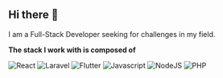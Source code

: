 ## Hi there 👋

I am a Full-Stack Developer seeking for challenges in my field.

**The stack I work with is composed of**

<div display="flex">
  <img src="https://img.shields.io/badge/react-%2320232a.svg?style=for-the-badge&logo=react&logoColor=%2361DAFB" alt="React"/>
  <img src="https://img.shields.io/badge/laravel-%23F05340.svg?style=for-the-badge&logo=laravel&logoColor=white" alt="Laravel"/>
  <img src="https://img.shields.io/badge/flutter-%230553B1.svg?style=for-the-badge&logo=flutter&logoColor=white" alt="Flutter"/>
  <img src="https://img.shields.io/badge/javascript-%23f7df1e.svg?style=for-the-badge&logo=javascript&logoColor=white" alt="Javascript"/>
  <img src="https://img.shields.io/badge/node.js-%2344883e.svg?style=for-the-badge&logo=node.js&logoColor=white" alt="NodeJS"/>
  <img src="https://img.shields.io/badge/php-%238892be.svg?style=for-the-badge&logo=php&logoColor=white" alt="PHP"/>
</div>


<!--
**AdriQuiz/AdriQuiz** is a ✨ _special_ ✨ repository because its `README.md` (this file) appears on your GitHub profile.

Here are some ideas to get you started:

- 🔭 I’m currently working on ...
- 🌱 I’m currently learning ...
- 👯 I’m looking to collaborate on ...
- 🤔 I’m looking for help with ...
- 💬 Ask me about ...
- 📫 How to reach me: ...
- 😄 Pronouns: ...
- ⚡ Fun fact: ...
-->
